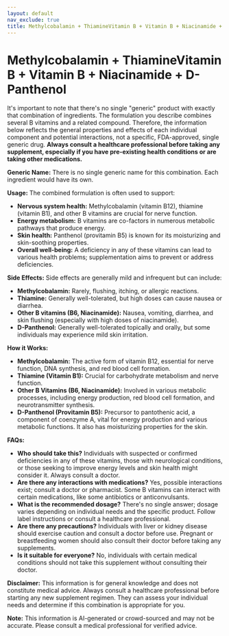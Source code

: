 ```yaml
---
layout: default
nav_exclude: true
title: Methylcobalamin + ThiamineVitamin B + Vitamin B + Niacinamide + D-Panthenol
---
```


# Methylcobalamin + ThiamineVitamin B + Vitamin B + Niacinamide + D-Panthenol

It's important to note that there's no single "generic" product with exactly that combination of ingredients.  The formulation you describe combines several B vitamins and a related compound.  Therefore, the information below reflects the general properties and effects of each individual component and potential interactions, not a specific, FDA-approved, single generic drug.  **Always consult a healthcare professional before taking any supplement, especially if you have pre-existing health conditions or are taking other medications.**

**Generic Name:**  There is no single generic name for this combination.  Each ingredient would have its own.

**Usage:**  The combined formulation is often used to support:

* **Nervous system health:** Methylcobalamin (vitamin B12), thiamine (vitamin B1), and other B vitamins are crucial for nerve function.
* **Energy metabolism:** B vitamins are co-factors in numerous metabolic pathways that produce energy.
* **Skin health:** Panthenol (provitamin B5) is known for its moisturizing and skin-soothing properties.
* **Overall well-being:**  A deficiency in any of these vitamins can lead to various health problems; supplementation aims to prevent or address deficiencies.

**Side Effects:**  Side effects are generally mild and infrequent but can include:

* **Methylcobalamin:**  Rarely, flushing, itching, or allergic reactions.
* **Thiamine:**  Generally well-tolerated, but high doses can cause nausea or diarrhea.
* **Other B vitamins (B6, Niacinamide):**  Nausea, vomiting, diarrhea, and skin flushing (especially with high doses of niacinamide).
* **D-Panthenol:**  Generally well-tolerated topically and orally, but some individuals may experience mild skin irritation.

**How it Works:**

* **Methylcobalamin:**  The active form of vitamin B12, essential for nerve function, DNA synthesis, and red blood cell formation.
* **Thiamine (Vitamin B1):**  Crucial for carbohydrate metabolism and nerve function.
* **Other B Vitamins (B6, Niacinamide):** Involved in various metabolic processes, including energy production, red blood cell formation, and neurotransmitter synthesis.
* **D-Panthenol (Provitamin B5):** Precursor to pantothenic acid, a component of coenzyme A, vital for energy production and various metabolic functions. It also has moisturizing properties for the skin.

**FAQs:**

* **Who should take this?** Individuals with suspected or confirmed deficiencies in any of these vitamins, those with neurological conditions, or those seeking to improve energy levels and skin health might consider it.  Always consult a doctor.
* **Are there any interactions with medications?** Yes, possible interactions exist; consult a doctor or pharmacist. Some B vitamins can interact with certain medications, like some antibiotics or anticonvulsants.
* **What is the recommended dosage?** There's no single answer; dosage varies depending on individual needs and the specific product. Follow label instructions or consult a healthcare professional.
* **Are there any precautions?**  Individuals with liver or kidney disease should exercise caution and consult a doctor before use.  Pregnant or breastfeeding women should also consult their doctor before taking any supplements.
* **Is it suitable for everyone?** No, individuals with certain medical conditions should not take this supplement without consulting their doctor.


**Disclaimer:** This information is for general knowledge and does not constitute medical advice.  Always consult a healthcare professional before starting any new supplement regimen.  They can assess your individual needs and determine if this combination is appropriate for you.


**Note:** This information is AI-generated or crowd-sourced and may not be accurate. Please consult a medical professional for verified advice.